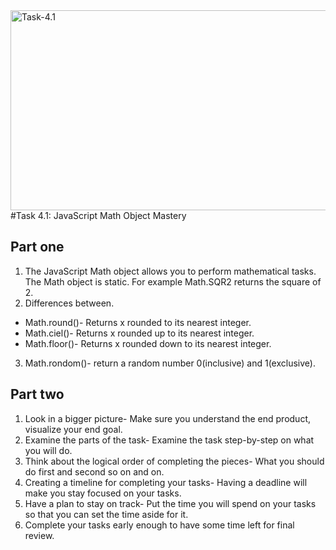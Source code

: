 <img src="https://socialify.git.ci/Mpumelelo281/Task-4.1/image?language=1&owner=1&name=1&stargazers=1&theme=Light" alt="Task-4.1" width="640" height="320" />
#Task 4.1: JavaScript Math Object Mastery

## Part one
1. The JavaScript Math object allows you to perform mathematical tasks. The Math object is static. For example Math.SQR2 returns the square of 2.
2. Differences between.
* Math.round()- Returns x rounded to its nearest integer.
* Math.ciel()- Returns x rounded up to its nearest integer.
* Math.floor()- Returns x rounded down to its nearest integer.
3. Math.rondom()- return a random number 0(inclusive) and 1(exclusive).

## Part two
1. Look in a bigger picture- Make sure you understand the end product, visualize your end goal.
2. Examine the parts of the task- Examine the task step-by-step on what you will do.
3. Think about the logical order of completing the pieces- What you should do first and second so on and on.
4. Creating a timeline for completing your tasks- Having a deadline will make you stay focused on your tasks.
5. Have a plan to stay on track- Put the time you will spend on your tasks so that you can set the time aside for it. 
6. Complete your tasks early enough to have some time left for final review.





